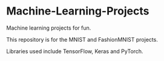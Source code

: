 # Machine-Learning-Projects
Machine learning projects for fun.

This repository is for the MNIST and FashionMNIST projects.

Libraries used include TensorFlow, Keras and PyTorch.
